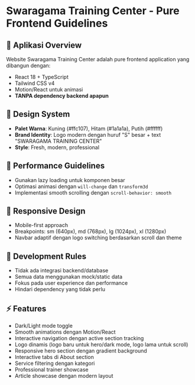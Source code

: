 # Swaragama Training Center - Pure Frontend Guidelines

## 🎯 Aplikasi Overview
Website Swaragama Training Center adalah pure frontend application yang dibangun dengan:
- React 18 + TypeScript
- Tailwind CSS v4 
- Motion/React untuk animasi
- **TANPA dependency backend apapun**

## 🎨 Design System
- **Palet Warna**: Kuning (#ffc107), Hitam (#1a1a1a), Putih (#ffffff)
- **Brand Identity**: Logo modern dengan huruf "S" besar + text "SWARAGAMA TRAINING CENTER"
- **Style**: Fresh, modern, professional

## 🚀 Performance Guidelines
- Gunakan lazy loading untuk komponen besar
- Optimasi animasi dengan `will-change` dan `transform3d`
- Implementasi smooth scrolling dengan `scroll-behavior: smooth`

## 📱 Responsive Design
- Mobile-first approach
- Breakpoints: sm (640px), md (768px), lg (1024px), xl (1280px)
- Navbar adaptif dengan logo switching berdasarkan scroll dan theme

## 🔧 Development Rules
- Tidak ada integrasi backend/database
- Semua data menggunakan mock/static data
- Fokus pada user experience dan performance
- Hindari dependency yang tidak perlu

## ⚡ Features
- Dark/Light mode toggle
- Smooth animations dengan Motion/React
- Interactive navigation dengan active section tracking
- Logo dinamis (logo baru untuk hero/dark mode, logo lama untuk scroll)
- Responsive hero section dengan gradient background
- Interactive tabs di About section
- Service filtering dengan kategori
- Professional trainer showcase
- Article showcase dengan modern layout